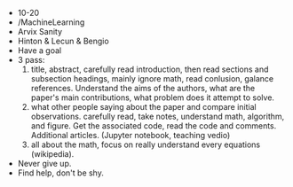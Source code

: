 * 10-20
* /MachineLearning
* Arvix Sanity
* Hinton & Lecun & Bengio
* Have a goal
* 3 pass:
    1. title, abstract, carefully read introduction, then read sections and subsection headings, mainly ignore math, read conlusion, galance references. Understand the aims of the authors, what are the paper's main contributions, what problem does it attempt to solve.
    2. what other people saying about the paper and compare initial observations. carefully read, take notes, understand math, algorithm, and figure. Get the associated code, read the code and comments. Additional articles. (Jupyter notebook, teaching vedio)
    3. all about the math, focus on really understand every equations (wikipedia).
* Never give up.
* Find help, don't be shy.
